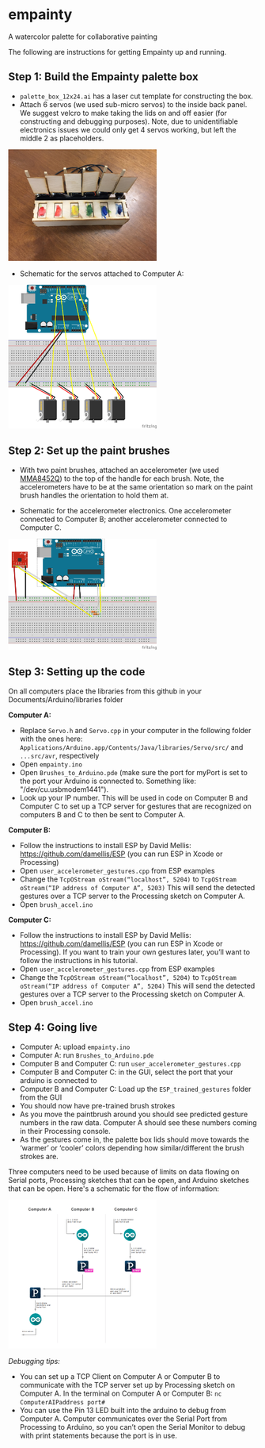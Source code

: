 # empainty
A watercolor palette for collaborative painting

The following are instructions for getting Empainty up and running. 


## Step 1: Build the Empainty palette box


* `palette_box_12x24.ai` has a laser cut template for constructing the box. 
* Attach 6 servos (we used sub-micro servos) to the inside back panel. We suggest velcro to make taking the lids on and off easier (for constructing and debugging purposes). Note, due to unidentifiable electronics issues we could only get 4 servos working, but left the middle 2 as placeholders.

<img src="https://github.com/AGagliano/empainty/blob/master/box_dimensions/palette_box_12x24.JPG" width=300>


* Schematic for the servos attached to Computer A:

<img src="https://github.com/AGagliano/empainty/blob/master/schematics/servos.png" width=300>


## Step 2: Set up the paint brushes


* With two paint brushes, attached an accelerometer (we used [MMA8452Q](https://www.sparkfun.com/products/12756)) to the top of the handle for each brush. Note, the accelerometers have to be at the same orientation so mark on the paint brush handles the orientation to hold them at. 


* Schematic for the accelerometer electronics. One accelerometer connected to Computer B; another accelerometer connected to Computer C.

<img src="https://github.com/AGagliano/empainty/blob/master/schematics/brush_accelerometer.png" width=300>


## Step 3: Setting up the code


On all computers place the libraries from this github in your Documents/Arduino/libraries folder


**Computer A:**
* Replace `Servo.h` and `Servo.cpp` in your computer in the following folder with the ones here: `Applications/Arduino.app/Contents/Java/libraries/Servo/src/` and `...src/avr`, respectively
* Open `empainty.ino`
* Open `Brushes_to_Arduino.pde` (make sure the port for myPort is set to the port your Arduino is connected to. Something like: "/dev/cu.usbmodem1441").
* Look up your IP number. This will be used in code on Computer B and Computer C to set up a TCP server for gestures that are recognized on computers B and C to then be sent to Computer A. 


**Computer B:** 
* Follow the instructions to install ESP by David Mellis: https://github.com/damellis/ESP (you can run ESP in Xcode or Processing)
* Open `user_accelerometer_gestures.cpp` from ESP examples
* Change the `TcpOStream oStream(“localhost”, 5204)` to `TcpOStream oStream(“IP address of Computer A”, 5203)`
This will send the detected gestures over a TCP server to the Processing sketch on Computer A.
* Open `brush_accel.ino`


**Computer C:** 
* Follow the instructions to install ESP by David Mellis: https://github.com/damellis/ESP (you can run ESP in Xcode or Processing). If you want to train your own gestures later, you’ll want to follow the instructions in his tutorial.
* Open `user_accelerometer_gestures.cpp` from ESP examples
* Change the 
`TcpOStream oStream(“localhost”, 5204)` 
to 
`TcpOStream oStream(“IP address of Computer A”, 5204)`
This will send the detected gestures over a TCP server to the Processing sketch on Computer A.
* Open `brush_accel.ino`


## Step 4: Going live


* Computer A: upload `empainty.ino`
* Computer A: run `Brushes_to_Arduino.pde`
* Computer B and Computer C: run `user_accelerometer_gestures.cpp`
* Computer B and Computer C: in the GUI, select the port that your arduino is connected to
* Computer B and Computer C: Load up the `ESP_trained_gestures` folder from the GUI
* You should now have pre-trained brush strokes
* As you move the paintbrush around you should see predicted gesture numbers in the raw data. Computer A should see these numbers coming in their Processing console. 
* As the gestures come in, the palette box lids should move towards the ‘warmer’ or ‘cooler’ colors depending how similar/different the brush strokes are. 


Three computers need to be used because of limits on data flowing on Serial ports, Processing sketches that can be open, and Arduino sketches that can be open. Here's a schematic for the flow of information:

<img src="https://github.com/AGagliano/empainty/blob/master/communication_flow/communication.png" width=300>


*Debugging tips:* 
* You can set up a TCP Client on Computer A or Computer B to communicate with the TCP server set up by Processing sketch on Computer A. In the terminal on Computer A or Computer B: 
```nc ComputerAIPaddress port#```
* You can use the Pin 13 LED built into the arduino to debug from Computer A. Computer communicates over the Serial Port from Processing to Arduino, so you can’t open the Serial Monitor to debug with print statements because the port is in use. 
